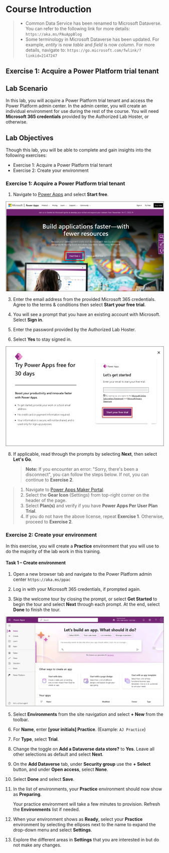 # Course Introduction
 
> - Common Data Service has been renamed to Microsoft Dataverse. You can refer to the following link for more details: `https://aka.ms/PAuAppBlog`
> - Some terminology in Microsoft Dataverse has been updated. For example, *entity* is now *table* and *field* is now *column*. For more details, navigate to: `https://go.microsoft.com/fwlink/?linkid=2147247`
 
## Exercise 1: Acquire a Power Platform trial tenant
 
## Lab Scenario
 
In this lab, you will acquire a Power Platform trial tenant and access the Power Platform admin center. In the admin center, you will create an individual environment for use during the rest of the course. You will need **Microsoft 365 credentials** provided by the Authorized Lab Hoster, or otherwise.
 
## Lab Objectives
 
Though this lab, you will be able to complete and gain insights into the following exercises:
 
-  Exercise 1: Acquire a Power Platform trial tenant
-  Exercise 2: Create your environment
 
### Exercise 1: Acquire a Power Platform trial tenant
 
1.  Navigate to [Power Apps](https://powerapps.microsoft.com/) and select **Start free**.

   ![signin](01/media/lab00.png)
 
3.  Enter the email address from the provided Microsoft 365 credentials. Agree to the terms & conditions then select **Start your free trial**.
 
4.  You will see a prompt that you have an existing account with Microsoft. Select **Sign in**.
 
5.  Enter the password provided by the Authorized Lab Hoster.
 
6.  Select **Yes** to stay signed in.

   ![signin](01/media/lab011.png)
 
8.  If applicable, read through the prompts by selecting **Next**, then select **Let's Go**.
 
    > **Note:** If you encounter an error: "Sorry, there's been a disconnect", you can follow the steps below. If not, you can continue to **Exercise 2**.
>
> 1. Navigate to [Power Apps Maker Portal](https://make.powerapps.com).
> 2. Select the **Gear Icon** (Settings) from top-right corner on the header of the page.
> 3. Select **Plan(s)** and verify if you have **Power Apps Per User Plan Trial**. 
> 4. If you do not have the above license, repeat **Exercise 1**. Otherwise, proceed to **Exercise 2**.
 
 
### Exercise 2: Create your environment
 
In this exercise, you will create a **Practice** environment that you will use to do the majority of the lab work in this training.
 
#### Task 1 – Create environment
 
1.  Open a new browser tab and navigate to the Power Platform admin center `https://aka.ms/ppac` 
2.  Log in with your Microsoft 365 credentials, if prompted again.
 
3.  Skip the welcome tour by closing the prompt, or select **Get Started** to begin the tour and select **Next** through each prompt. At the end, select **Done** to finish the tour.
   
   ![getting started](01/media/lab02.png)
 
5.  Select **Environments** from the site navigation and select **+ New** from the toolbar.
 
6.  For **Name**, enter **[your initials] Practice**. (Example: `AJ Practice`) 
7.  For **Type**, select **Trial**. 
8.  Change the toggle on **Add a Dataverse data store?** to **Yes**. Leave all other selections as default and select **Next**.
 
9.  On the **Add Dataverse** tab, under **Security group** use the **+ Select** button, and under **Open access**, select **None**.
10.  Select **Done** and select **Save**.
 
11. In the list of environments, your **Practice** environment should now show as **Preparing**.
 
    Your practice environment will take a few minutes to provision. Refresh the **Environments** list if needed.
 
12. When your environment shows as **Ready**, select your **Practice** environment by selecting the ellipses next to the name to expand the drop-down menu and select **Settings**.
 
13. Explore the different areas in **Settings** that you are interested in but do not make any changes. 
